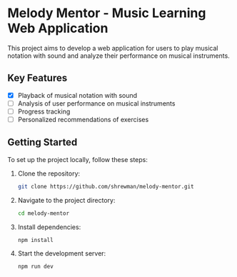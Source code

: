# Melody Mentor - Music Learning Web Application

This project aims to develop a web application for users to play musical notation with sound and analyze their performance on musical instruments.

## Key Features

- [x] Playback of musical notation with sound
- [ ] Analysis of user performance on musical instruments
- [ ] Progress tracking
- [ ] Personalized recommendations of exercises

## Getting Started

To set up the project locally, follow these steps:

1. Clone the repository:

   ```bash
   git clone https://github.com/shrewman/melody-mentor.git
   ```

2. Navigate to the project directory:

   ```bash
   cd melody-mentor
   ```

3. Install dependencies:

   ```bash
   npm install
   ```

4. Start the development server:

   ```bash
   npm run dev
   ```

